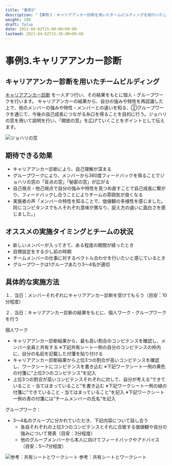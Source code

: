```yaml
---
title: "事例3"
description: "【事例３：キャリアアンカー診断を用いたチームビルディングを紹介いたします】"
weight: 200
draft: false
date: 2021-04-02T15:00:00+09:00
lastmod: 2021-04-02T15:30:00+09:00
---
```


# 事例3.キャリアアンカー診断

## キャリアアンカー診断を用いたチームビルディング

 [キャリアアンカー診断](https://chikaku-navi.com/carrier/) を一人ずつ行い、その結果をもとに個人・グループワークを行います。
キャリアアンカーの結果から、自分の強みや特性を再認識した上で、他のメンバーの強みや特性・メンバーとの違いを知る、②グループワークを通じて、今後の自己成長につながる糸口を得ることを目的に行う。ジョハリの窓を用いて説明を行い、「開放の窓」を広げていくことをポイントとして伝えます。

![ジョハリの窓](/teambuilding-handbook/JWindow.PNG)

## 期待できる効果

- キャリアアンカー診断により、自己理解が深まる
- グループワークにより、メンバーから360度フィードバックを得ることでジョハリの窓の「盲点の窓」「秘密の窓」が広がる
- 自己視点・他己視点で自分の強みや特性を見つめ直すことで自己成長に繋がり、フィードバックし合うことによりチームの雰囲気が良くなる
- 実施者の声「メンバーの特性を知ることで、価値観の多様性を感じました。同じコンピタンスでも人それぞれ意味が異なり、捉え方の違いに面白さを感じました。」

## オススメの実施タイミングとチームの状況

- 新しいメンバーが入ってきて、ある程度の期間が経ったとき
- 目標設定をする少し前の時期
- チームメンバーの仕事に対するベクトル合わせを行いたいと感じているとき
- グループワークは1グループあたり3～4名が適切 

## 具体的な実施方法

１．当日：メンバーそれぞれにキャリアアンカー診断を受けてもらう（目安：10分程度）

２．当日：キャリアアンカー診断の結果をもとに、個人ワーク・グループワークを行う

個人ワーク
- キャリアアンカー診断結果から、最も高い割合のコンピテンスを確認し、メンバー全員と共有する
  ※下記共有シート一例の自分のコンピテンスの枠内に、自分の名前を記載した付箋を貼り付ける
- キャリアアンカー診断結果から上位3つの割合が高いコンピテンスを確認し、ワークシートにコンピテンスを書き込む
  ※下記ワークシート一例の黄色の付箋に“上位3つのコンピテンス”を記入
- 上位3つの割合が高いコンピテンスそれぞれに対して、自分が考える“できていること・当てはまっていること“を書き込む
  ※下記ワークシート一例の緑の付箋に“できていること・当てはまっていること”を記入
  ※下記ワークシート一例の青の付箋には“チームメンバーの氏名”を記入

グループワーク：
- 3～4名のグループに分かれていただき、下記内容について話し合う
  - 各自それぞれの上位3つのコンピテンスとそれに合致する価値観や自分の強みについて発表（目安：3分程度）
  - 他のグループメンバーから本人に向けてフィードバックやアドバイス（目安：5～7分程度）

![参考：共有シートとワークシート](/teambuilding-handbook/worksheet.PNG)
参考：共有シートとワークシート
